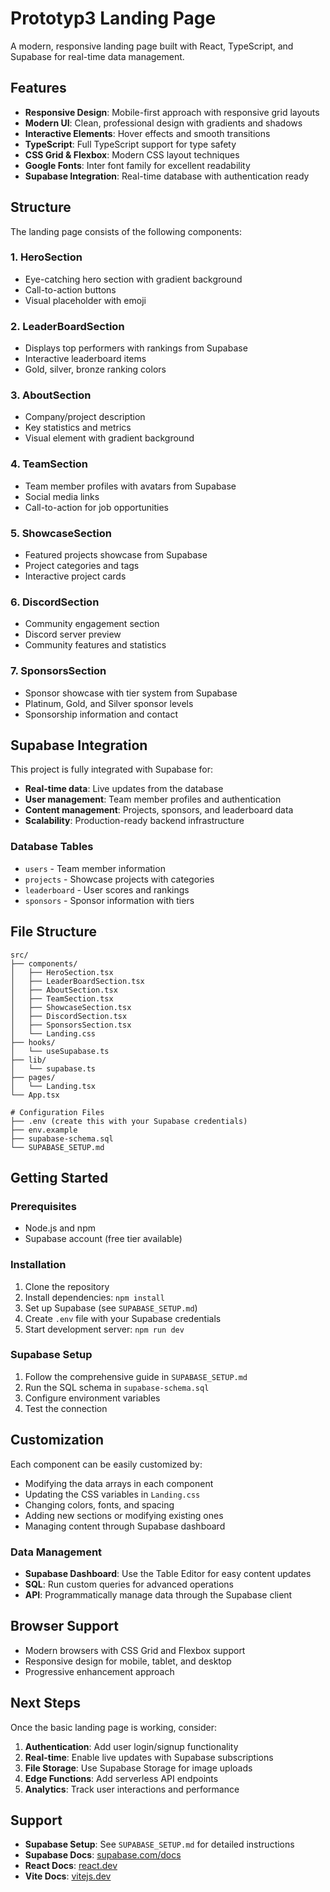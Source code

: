 # Prototyp3 Landing Page

A modern, responsive landing page built with React, TypeScript, and Supabase for real-time data management.

## Features

- **Responsive Design**: Mobile-first approach with responsive grid layouts
- **Modern UI**: Clean, professional design with gradients and shadows
- **Interactive Elements**: Hover effects and smooth transitions
- **TypeScript**: Full TypeScript support for type safety
- **CSS Grid & Flexbox**: Modern CSS layout techniques
- **Google Fonts**: Inter font family for excellent readability
- **Supabase Integration**: Real-time database with authentication ready

## Structure

The landing page consists of the following components:

### 1. HeroSection
- Eye-catching hero section with gradient background
- Call-to-action buttons
- Visual placeholder with emoji

### 2. LeaderBoardSection
- Displays top performers with rankings from Supabase
- Interactive leaderboard items
- Gold, silver, bronze ranking colors

### 3. AboutSection
- Company/project description
- Key statistics and metrics
- Visual element with gradient background

### 4. TeamSection
- Team member profiles with avatars from Supabase
- Social media links
- Call-to-action for job opportunities

### 5. ShowcaseSection
- Featured projects showcase from Supabase
- Project categories and tags
- Interactive project cards

### 6. DiscordSection
- Community engagement section
- Discord server preview
- Community features and statistics

### 7. SponsorsSection
- Sponsor showcase with tier system from Supabase
- Platinum, Gold, and Silver sponsor levels
- Sponsorship information and contact

## Supabase Integration

This project is fully integrated with Supabase for:
- **Real-time data**: Live updates from the database
- **User management**: Team member profiles and authentication
- **Content management**: Projects, sponsors, and leaderboard data
- **Scalability**: Production-ready backend infrastructure

### Database Tables
- `users` - Team member information
- `projects` - Showcase projects with categories
- `leaderboard` - User scores and rankings
- `sponsors` - Sponsor information with tiers

## File Structure

```
src/
├── components/
│   ├── HeroSection.tsx
│   ├── LeaderBoardSection.tsx
│   ├── AboutSection.tsx
│   ├── TeamSection.tsx
│   ├── ShowcaseSection.tsx
│   ├── DiscordSection.tsx
│   ├── SponsorsSection.tsx
│   └── Landing.css
├── hooks/
│   └── useSupabase.ts
├── lib/
│   └── supabase.ts
├── pages/
│   └── Landing.tsx
└── App.tsx

# Configuration Files
├── .env (create this with your Supabase credentials)
├── env.example
├── supabase-schema.sql
└── SUPABASE_SETUP.md
```

## Getting Started

### Prerequisites
- Node.js and npm
- Supabase account (free tier available)

### Installation
1. Clone the repository
2. Install dependencies: `npm install`
3. Set up Supabase (see `SUPABASE_SETUP.md`)
4. Create `.env` file with your Supabase credentials
5. Start development server: `npm run dev`

### Supabase Setup
1. Follow the comprehensive guide in `SUPABASE_SETUP.md`
2. Run the SQL schema in `supabase-schema.sql`
3. Configure environment variables
4. Test the connection

## Customization

Each component can be easily customized by:
- Modifying the data arrays in each component
- Updating the CSS variables in `Landing.css`
- Changing colors, fonts, and spacing
- Adding new sections or modifying existing ones
- Managing content through Supabase dashboard

### Data Management
- **Supabase Dashboard**: Use the Table Editor for easy content updates
- **SQL**: Run custom queries for advanced operations
- **API**: Programmatically manage data through the Supabase client

## Browser Support

- Modern browsers with CSS Grid and Flexbox support
- Responsive design for mobile, tablet, and desktop
- Progressive enhancement approach

## Next Steps

Once the basic landing page is working, consider:
1. **Authentication**: Add user login/signup functionality
2. **Real-time**: Enable live updates with Supabase subscriptions
3. **File Storage**: Use Supabase Storage for image uploads
4. **Edge Functions**: Add serverless API endpoints
5. **Analytics**: Track user interactions and performance

## Support

- **Supabase Setup**: See `SUPABASE_SETUP.md` for detailed instructions
- **Supabase Docs**: [supabase.com/docs](https://supabase.com/docs)
- **React Docs**: [react.dev](https://react.dev)
- **Vite Docs**: [vitejs.dev](https://vitejs.dev)
